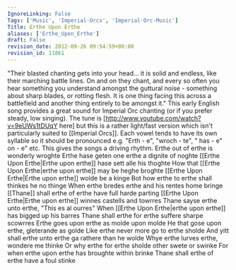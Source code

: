 ```yaml
---
IgnoreLinking: False
Tags: ['Music', 'Imperial-Orcs', 'Imperial-Orc-Music']
Title: Erthe Upon Erthe
aliases: ['Erthe_Upon_Erthe']
draft: False
revision_date: 2012-09-26 09:54:59+00:00
revision_id: 11861
---
```


"Their blasted chanting gets into your head... it is solid and endless, like their marching battle lines. On and on they chant, and every so often you hear something you understand amongst the guttural noise - something about sharp blades, or rotting flesh. It is one thing facing this across a battlefield and another thing entirely to be amongst it." 
This early English song provides a great sound for Imperial Orc chanting (or if you prefer steady, low singing). The tune is [http://www.youtube.com/watch?v=9eUWs1tDUqY here] but this is a rather light/fast version which isn't particularly suited to [[Imperial Orcs]]. 
Each vowel tends to have its own syllable so it should be pronounced e.g. "Erth - e", "wroch - te", " has - e" on - e" etc. This gives the songs a driving rhythm.
Erthe out of erthe is wonderly wroghte
Erthe hase geten one erthe a dignite of noghte
[[Erthe Upon Erthe|Erthe upon erthe]] hase sett alle his thoghte
How that [[Erthe Upon Erthe|erthe upon erthe]] may be heghe broghte
[[Erthe Upon Erthe|Erthe upon erthe]] wolde be a kinge
Bot how erthe to erthe shall thinkes he no thinge
When erthe bredes erthe and his rentes home bringe
[[Thane]] shall erthe of erthe have full harde parting
[[Erthe Upon Erthe|Erthe upon erthe]] winnes castells and towrres
Thane sayse erthe unto erthe, "This es al ourres"
When [[Erthe Upon Erthe|erthe upon erthe]] has bigged up his barres
Thane shall erthe for erthe suffere sharpe scowrres
Erthe goes upon erthe as molde upon molde
He that gose upon erthe, gleterande as golde
Like erthe never more go to erthe sholde
And yitt shall erthe unto erthe ga rathere than he wolde
Whye erthe lurves erthe, wondere me thinke
Or why erthe for erthe sholde other swete or swinke
For when erthe upon erthe has broughte within brinke
Thane shall erthe of erthe have a foul stinke